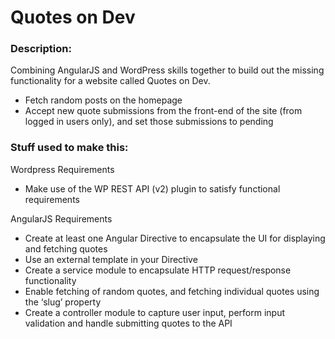 # Quotes on Dev

### Description:
Combining AngularJS and WordPress skills together to build out the missing functionality for a website called Quotes on Dev.

* Fetch random posts on the homepage
* Accept new quote submissions from the front-end of the site (from logged in users only), and set those submissions to pending


### Stuff used to make this:
Wordpress Requirements
 * Make use of the WP REST API (v2) plugin to satisfy functional requirements

AngularJS Requirements
 * Create at least one Angular Directive to encapsulate the UI for displaying and fetching quotes
* Use an external template in your Directive
* Create a service module to encapsulate HTTP request/response functionality
* Enable fetching of random quotes, and fetching individual quotes using the ‘slug’ property
* Create a controller module to capture user input, perform input validation and handle submitting quotes to the API

